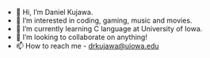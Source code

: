 - 👋 Hi, I’m Daniel Kujawa.
- 👀 I’m interested in coding, gaming, music and movies.
- 🌱 I’m currently learning C language at University of Iowa.
- 💞️ I’m looking to collaborate on anything!
- 📫 How to reach me - drkujawa@uiowa.edu

<!---
drkujawa21/drkujawa21 is a ✨ special ✨ repository because its `README.md` (this file) appears on your GitHub profile.
You can click the Preview link to take a look at your changes.
--->
